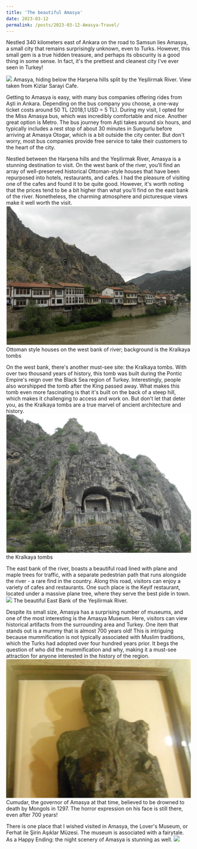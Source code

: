 ```yaml
---
title: 'The beautiful Amasya'
date: 2023-03-12
permalink: /posts/2023-03-12-Amasya-Travel/ 
---
```

Nestled 340 kilometers east of Ankara on the road to Samsun lies Amasya, a small city that remains surprisingly unknown, even to Turks. However, this small gem is a true hidden treasure, and perhaps its obscurity is a good thing in some sense. In fact, it's the prettiest and cleanest city I've ever seen in Turkey! 


![](/images/Amasya_kizilirmak1.png)
Amasya, hiding below the Harşena hills split by the Yeşilirmak River. View taken from Kizlar Sarayi Cafe.

Getting to Amasya is easy, with many bus companies offering rides from Aşti in Ankara. Depending on the bus company you choose, a one-way ticket costs around 50 TL (2018,1 USD = 5 TL). During my visit, I opted for the Miss Amasya bus, which was incredibly comfortable and nice. Another great option is Metro. The bus journey from Aşti takes around six hours, and typically includes a rest stop of about 30 minutes in Sungurlu before arriving at Amasya Otogar, which is a bit outside the city center. But don't worry, most bus companies provide free service to take their customers to the heart of the city. 

Nestled between the Harşena hills and the Yeşilirmak River, Amasya is a stunning destination to visit. On the west bank of the river, you'll find an array of well-preserved historical Ottoman-style houses that have been repurposed into hotels, restaurants, and cafes. I had the pleasure of visiting one of the cafes and found it to be quite good. However, it's worth noting that the prices tend to be a bit higher than what you'll find on the east bank of the river. Nonetheless, the charming atmosphere and picturesque views make it well worth the visit.
![](/images/Amasya-OsmanliEv&Irmak.png)
Ottoman style houses on the west bank of river; background is the Kralkaya tombs

On the west bank, there's another must-see site: the Kralkaya tombs. With over two thousand years of history, this tomb was built during the Pontic Empire's reign over the Black Sea region of Turkey. Interestingly, people also worshipped the tomb after the King passed away. What makes this tomb even more fascinating is that it's built on the back of a steep hill, which makes it challenging to access and work on. But don't let that deter you, as the Kralkaya tombs are a true marvel of ancient architecture and history. 
![](/images/Amasya_kralkaya1.png)
the Kralkaya tombs

The east bank of the river, boasts a beautiful road lined with plane and maple trees for traffic, with a separate pedestrian path that runs alongside the river - a rare find in the country. Along this road, visitors can enjoy a variety of cafes and restaurants. One such place is the Keyif restaurant, located under a massive plane tree, where they serve the best pide in town. 
![](/images/Amasya-irmak&Yol.png)
The beautiful East Bank of the Yeşilirmak River.

Despite its small size, Amasya has a surprising number of museums, and one of the most interesting is the Amasya Museum. Here, visitors can view historical artifacts from the surrounding area and Turkey. One item that stands out is a mummy that is almost 700 years old! This is intriguing because mummification is not typically associated with Muslim traditions, which the Turks had adopted over four hundred years prior. It begs the question of who did the mummification and why, making it a must-see attraction for anyone interested in the history of the region. 
![](/images/Amasya-mumya1.png)
Cumudar, the governor of Amasya at that time, believed to be drowned to death by Mongols in 1297. The horror expression on his face is still there, even after 700 years!

There is one place that I wished visited in Amasya, the Lover's Museum, or Ferhat ile Şirin Aşıklar Müzesi. The museum is associated with a fairytale. 
As a Happy Ending: the night scenery of Amasya is stunning as well.
![](/images/Amasya_gece_kopru1.png)


